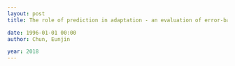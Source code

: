 ```yaml
---
layout: post
title: The role of prediction in adaptation - an evaluation of error-based learning accounts

date: 1996-01-01 00:00
author: Chun, Eunjin

year: 2018
---
```



